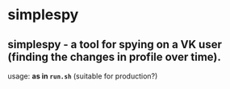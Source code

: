 # simplespy
## simplespy - a tool for spying on a VK user (finding the changes in profile over time).
usage: **as in ```run.sh```** (suitable for production?)
